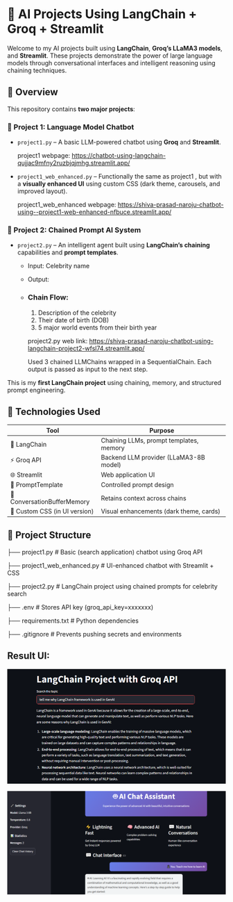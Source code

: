 # 🤖 AI Projects Using LangChain + Groq + Streamlit

Welcome to my AI projects built using **LangChain**, **Groq’s LLaMA3 models**, and **Streamlit**. These projects demonstrate the power of large language models through conversational interfaces and intelligent reasoning using chaining techniques.

## 📌 Overview

This repository contains **two major projects**:

### 🔹 Project 1: Language Model Chatbot

- `project1.py` – A basic LLM-powered chatbot using **Groq** and **Streamlit**.

    project1 webpage: https://chatbot-using-langchain-qujjac9mfny2ruzbjqjmhg.streamlit.app/

- `project1_web_enhanced.py` – Functionally the same as project1 , but with a **visually enhanced UI** using custom CSS (dark theme, carousels, and improved layout).

    project1_web_enhanced webpage: https://shiva-prasad-naroju-chatbot-using--project1-web-enhanced-nfbuce.streamlit.app/

### 🔹 Project 2: Chained Prompt AI System

- `project2.py` – An intelligent agent built using **LangChain’s chaining** capabilities and **prompt templates**.

  - Input: Celebrity name
    
  - Output:
    
  - ### Chain Flow:
 
    1. Description of the celebrity
    2. Their date of birth (DOB)
    3. 5 major world events from their birth year

    project2.py web link: https://shiva-prasad-naroju-chatbot-using-langchain-project2-wfsl74.streamlit.app/

    Used 3 chained LLMChains wrapped in a SequentialChain. Each output is passed as input to the next step.


This is my **first LangChain project** using chaining, memory, and structured prompt engineering.

## 🔧 Technologies Used

| Tool                    | Purpose                                           |
|-------------------------|---------------------------------------------------|
| 🧠 LangChain            | Chaining LLMs, prompt templates, memory           |
| ⚡ Groq API             | Backend LLM provider (LLaMA3-8B model)            |
| 🌐 Streamlit            | Web application UI                                |
| 🔗 PromptTemplate       | Controlled prompt design                          |
| 🧠 ConversationBufferMemory | Retains context across chains                  |
| 🎨 Custom CSS (in UI version) | Visual enhancements (dark theme, cards)     |

## 📁 Project Structure

├── project1.py # Basic (search application) chatbot using Groq API

├── project1_web_enhanced.py # UI-enhanced chatbot with Streamlit + CSS

├── project2.py # LangChain project using chained prompts for celebrity search

├── .env # Stores API key (groq_api_key=xxxxxxx)

├── requirements.txt # Python dependencies

├── .gitignore # Prevents pushing secrets and environments


## Result UI:

![results](results/project1.png)

![results](results/project1_web_enhanced.png)
